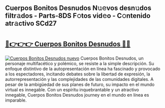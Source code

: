 ## Cuerpos Bonitos Desnudos N𝚞𝚎vos desn𝚞dos filtr𝚊dos - Parts-8DS F𝚘tos vid𝚎o - C𝚘ntenido atr𝚊ctivo SCd27

# <h2><a href="http://mb9ux41.tromn.icu/?c=Cuerpos+Bonitos+Desnudos">🔗👉👉👉 Cuerpos Bonitos Desnudos 🔗🔗</a></h2>

[![Cuerpos Bonitos Desnudos nuevo](https://i.imgur.com/pEAQMta.gif)](http://mb9ux41.tromn.icu/?c=Cuerpos+Bonitos+Desnudos)
Cuerpos Bonitos Desnudos, un personaje multifacético y polémico, se resiste a la simple descripción. Su enfoque distintivo de la autopresentación en línea ha fascinado y provocado a los espectadores, incitando debates sobre la libertad de expresión, la autorrepresentación y las complejidades de las comunidades digitales. A pesar de la ambigüedad de sus planes de futuro, su impacto en el mundo virtual es innegable. Con un espíritu inquebrantable y un atractivo innegable, Cuerpos Bonitos Desnudos journey en el mundo en línea es imparable.
